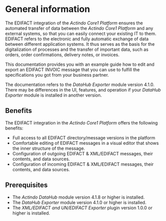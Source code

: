 # General information

The EDIFACT integration of the *Actindo Core1 Platform* ensures the automated transfer of data between the *Actindo Core1 Platform* and any external systems, so that you can easily connect your existing IT to them. EDIFACT refers to the electronic and fully automatic exchange of data between different application systems. It thus serves as the basis for the digitalization of processes and the transfer of important data, such as orders, order confirmations, delivery notes, or invoices. 

This documentation provides you with an example guide how to edit and export an EDIFACT INVOIC message that you can use to fulfill the specifications you got from your business partner.

The documentation refers to the *DataHub Exporter* module version 4.1.0. There may be differences in the UI, features, and operation if your *DataHub Exporter* module is installed in another version.

## Benefits

The EDIFACT integration in the *Actindo Core1 Platform* offers the following benefits:

- Full access to all EDIFACT directory/message versions in the platform
- Comfortable editing of EDIFACT messages in a visual editor that shows the inner structure of the message.
- Configuration of outgoing EDIFACT & XML/EDIFACT messages, their contents, and data sources.  
- Configuration of incoming EDIFACT & XML/EDIFACT messages, their contents, and data sources.


## Prerequisites

- The *Actindo DataHub* module version 4.1.8 or higher is installed.   
- The *DataHub Exporter* module version 4.1.0 or higher is installed.
- The *XML/EDIFACT and UN/EDIFACT Exporter* plugin version 1.0.0 or higher is installed.

